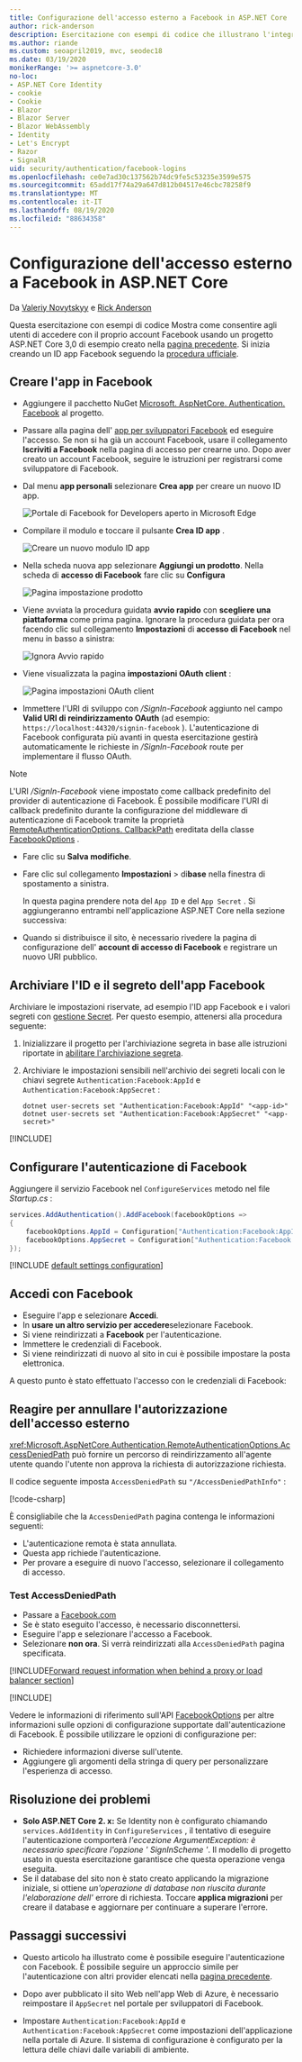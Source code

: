 ```yaml
---
title: Configurazione dell'accesso esterno a Facebook in ASP.NET Core
author: rick-anderson
description: Esercitazione con esempi di codice che illustrano l'integrazione dell'autenticazione utente dell'account Facebook in un'app ASP.NET Core esistente.
ms.author: riande
ms.custom: seoapril2019, mvc, seodec18
ms.date: 03/19/2020
monikerRange: '>= aspnetcore-3.0'
no-loc:
- ASP.NET Core Identity
- cookie
- Cookie
- Blazor
- Blazor Server
- Blazor WebAssembly
- Identity
- Let's Encrypt
- Razor
- SignalR
uid: security/authentication/facebook-logins
ms.openlocfilehash: ce0e7ad30c137562b74dc9fe5c53235e3599e575
ms.sourcegitcommit: 65add17f74a29a647d812b04517e46cbc78258f9
ms.translationtype: MT
ms.contentlocale: it-IT
ms.lasthandoff: 08/19/2020
ms.locfileid: "88634358"
---
```

# <a name="facebook-external-login-setup-in-aspnet-core"></a>Configurazione dell'accesso esterno a Facebook in ASP.NET Core

Da [Valeriy Novytskyy](https://github.com/01binary) e [Rick Anderson](https://twitter.com/RickAndMSFT)

<!-- per @rick-anderson and scott addie, don't update images. Remove images and point the customer to the FB set up page. FB needs to maintain  instructions to get key and secret.
-->

Questa esercitazione con esempi di codice Mostra come consentire agli utenti di accedere con il proprio account Facebook usando un progetto ASP.NET Core 3,0 di esempio creato nella [pagina precedente](xref:security/authentication/social/index). Si inizia creando un ID app Facebook seguendo la [procedura ufficiale](https://developers.facebook.com).

## <a name="create-the-app-in-facebook"></a>Creare l'app in Facebook

* Aggiungere il pacchetto NuGet [Microsoft. AspNetCore. Authentication. Facebook](https://www.nuget.org/packages/Microsoft.AspNetCore.Authentication.Facebook) al progetto.

* Passare alla pagina dell' [app per sviluppatori Facebook](https://developers.facebook.com/apps/) ed eseguire l'accesso. Se non si ha già un account Facebook, usare il collegamento **Iscriviti a Facebook** nella pagina di accesso per crearne uno.  Dopo aver creato un account Facebook, seguire le istruzioni per registrarsi come sviluppatore di Facebook.

* Dal menu **app personali** selezionare **Crea app** per creare un nuovo ID app.

   ![Portale di Facebook for Developers aperto in Microsoft Edge](index/_static/FBMyApps.png)

* Compilare il modulo e toccare il pulsante **Crea ID app** .

  ![Creare un nuovo modulo ID app](index/_static/FBNewAppId.png)

* Nella scheda nuova app selezionare **Aggiungi un prodotto**.  Nella scheda di **accesso di Facebook** fare clic su **Configura** 

  ![Pagina impostazione prodotto](index/_static/FBProductSetup.png)

* Viene avviata la procedura guidata **avvio rapido** con **scegliere una piattaforma** come prima pagina. Ignorare la procedura guidata per ora facendo clic sul collegamento **Impostazioni** di **accesso di Facebook** nel menu in basso a sinistra:

  ![Ignora Avvio rapido](index/_static/FBSkipQuickStart.png)

* Viene visualizzata la pagina **impostazioni OAuth client** :

  ![Pagina impostazioni OAuth client](index/_static/FBOAuthSetup.png)

* Immettere l'URI di sviluppo con */SignIn-Facebook* aggiunto nel campo **Valid URI di reindirizzamento OAuth** (ad esempio: `https://localhost:44320/signin-facebook` ). L'autenticazione di Facebook configurata più avanti in questa esercitazione gestirà automaticamente le richieste in */SignIn-Facebook* route per implementare il flusso OAuth.

> [!NOTE]
> L'URI */SignIn-Facebook* viene impostato come callback predefinito del provider di autenticazione di Facebook. È possibile modificare l'URI di callback predefinito durante la configurazione del middleware di autenticazione di Facebook tramite la proprietà [RemoteAuthenticationOptions. CallbackPath](/dotnet/api/microsoft.aspnetcore.authentication.remoteauthenticationoptions.callbackpath) ereditata della classe [FacebookOptions](/dotnet/api/microsoft.aspnetcore.authentication.facebook.facebookoptions) .

* Fare clic su **Salva modifiche**.

* Fare clic sul collegamento **Impostazioni**  >  di**base** nella finestra di spostamento a sinistra.

  In questa pagina prendere nota del `App ID` e del `App Secret` . Si aggiungeranno entrambi nell'applicazione ASP.NET Core nella sezione successiva:

* Quando si distribuisce il sito, è necessario rivedere la pagina di configurazione dell' **account di accesso di Facebook** e registrare un nuovo URI pubblico.

## <a name="store-the-facebook-app-id-and-secret"></a>Archiviare l'ID e il segreto dell'app Facebook

Archiviare le impostazioni riservate, ad esempio l'ID app Facebook e i valori segreti con [gestione Secret](xref:security/app-secrets). Per questo esempio, attenersi alla procedura seguente:

1. Inizializzare il progetto per l'archiviazione segreta in base alle istruzioni riportate in [abilitare l'archiviazione segreta](xref:security/app-secrets#enable-secret-storage).
1. Archiviare le impostazioni sensibili nell'archivio dei segreti locali con le chiavi segrete `Authentication:Facebook:AppId` e `Authentication:Facebook:AppSecret` :

    ```dotnetcli
    dotnet user-secrets set "Authentication:Facebook:AppId" "<app-id>"
    dotnet user-secrets set "Authentication:Facebook:AppSecret" "<app-secret>"
    ```

[!INCLUDE[](~/includes/environmentVarableColon.md)]

## <a name="configure-facebook-authentication"></a>Configurare l'autenticazione di Facebook

Aggiungere il servizio Facebook nel `ConfigureServices` metodo nel file *Startup.cs* :

```csharp
services.AddAuthentication().AddFacebook(facebookOptions =>
{
    facebookOptions.AppId = Configuration["Authentication:Facebook:AppId"];
    facebookOptions.AppSecret = Configuration["Authentication:Facebook:AppSecret"];
});
```

[!INCLUDE [default settings configuration](includes/default-settings.md)]

## <a name="sign-in-with-facebook"></a>Accedi con Facebook

* Eseguire l'app e selezionare **Accedi**. 
* In **usare un altro servizio per accedere**selezionare Facebook.
* Si viene reindirizzati a **Facebook** per l'autenticazione.
* Immettere le credenziali di Facebook.
* Si viene reindirizzati di nuovo al sito in cui è possibile impostare la posta elettronica.

A questo punto è stato effettuato l'accesso con le credenziali di Facebook:

<a name="react"></a>

## <a name="react-to-cancel-authorize-external-sign-in"></a>Reagire per annullare l'autorizzazione dell'accesso esterno

<xref:Microsoft.AspNetCore.Authentication.RemoteAuthenticationOptions.AccessDeniedPath> può fornire un percorso di reindirizzamento all'agente utente quando l'utente non approva la richiesta di autorizzazione richiesta.

Il codice seguente imposta `AccessDeniedPath` su `"/AccessDeniedPathInfo"` :

[!code-csharp[](~/security/authentication/social/social-code/StartupAccessDeniedPath.cs?name=snippetFB)]

È consigliabile che la `AccessDeniedPath` pagina contenga le informazioni seguenti:

*  L'autenticazione remota è stata annullata.
* Questa app richiede l'autenticazione.
* Per provare a eseguire di nuovo l'accesso, selezionare il collegamento di accesso.

### <a name="test-accessdeniedpath"></a>Test AccessDeniedPath

* Passare a [Facebook.com](https://www.facebook.com/)
* Se è stato eseguito l'accesso, è necessario disconnettersi.
* Eseguire l'app e selezionare l'accesso a Facebook.
* Selezionare **non ora**. Si verrà reindirizzati alla `AccessDeniedPath` pagina specificata.

<!-- End of React  -->
[!INCLUDE[Forward request information when behind a proxy or load balancer section](includes/forwarded-headers-middleware.md)]

[!INCLUDE[](includes/chain-auth-providers.md)]

Vedere le informazioni di riferimento sull'API [FacebookOptions](/dotnet/api/microsoft.aspnetcore.builder.facebookoptions) per altre informazioni sulle opzioni di configurazione supportate dall'autenticazione di Facebook. È possibile utilizzare le opzioni di configurazione per:

* Richiedere informazioni diverse sull'utente.
* Aggiungere gli argomenti della stringa di query per personalizzare l'esperienza di accesso.

## <a name="troubleshooting"></a>Risoluzione dei problemi

* **Solo ASP.NET Core 2. x:** Se Identity non è configurato chiamando `services.AddIdentity` in `ConfigureServices` , il tentativo di eseguire l'autenticazione comporterà *l'eccezione ArgumentException: è necessario specificare l'opzione ' SignInScheme '*. Il modello di progetto usato in questa esercitazione garantisce che questa operazione venga eseguita.
* Se il database del sito non è stato creato applicando la migrazione iniziale, si ottiene *un'operazione di database non riuscita durante l'elaborazione dell'* errore di richiesta. Toccare **applica migrazioni** per creare il database e aggiornare per continuare a superare l'errore.

## <a name="next-steps"></a>Passaggi successivi

* Questo articolo ha illustrato come è possibile eseguire l'autenticazione con Facebook. È possibile seguire un approccio simile per l'autenticazione con altri provider elencati nella [pagina precedente](xref:security/authentication/social/index).

* Dopo aver pubblicato il sito Web nell'app Web di Azure, è necessario reimpostare il `AppSecret` nel portale per sviluppatori di Facebook.

* Impostare `Authentication:Facebook:AppId` e `Authentication:Facebook:AppSecret` come impostazioni dell'applicazione nella portale di Azure. Il sistema di configurazione è configurato per la lettura delle chiavi dalle variabili di ambiente.
